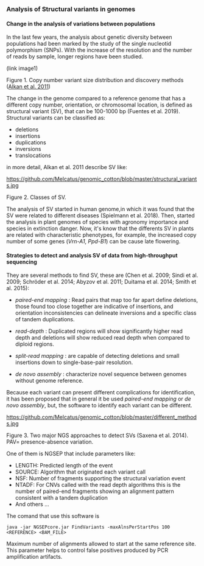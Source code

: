 ### Analysis of Structural variants in genomes

#### Change in the analysis of variations between populations

In the last few years, the analysis about genetic diversity between populations had been marked by the study of the single nucleotid polymorphism (SNPs). With the increase of the resolution and the number of reads by sample, longer regions have been studied.

(link image1)

Figure 1. Copy number variant size distribution and discovery methods ([Alkan et al. 2011](https://www.ncbi.nlm.nih.gov/pubmed/21358748))


The change in the genome compared to a reference genome that has a different copy number, orientation, or chromosomal location, is defined as structural variant (SV), that can be 100-1000 bp (Fuentes et al. 2019).  Structural variants can be classified as:

 - deletions
 - insertions
 - duplications
 - inversions
 - translocations

 in more detail,  Alkan et al. 2011 describe SV like:

 https://github.com/Melcatus/genomic_cotton/blob/master/structural_variants.jpg

 Figure 2. Classes of SV.

The analysis of SV started in human genome,in which it was found that the SV were related to different diseases (Spielmann et al. 2018). Then, started the analysis in plant genomes of species with agronomy importance and species in extinction danger. Now, it's know that the differents SV in plants are related with characteristic phenotypes, for example, the increased copy number of some genes (*Vrn-A1*, *Ppd-B1*) can be cause late flowering.

#### Strategies to detect and analysis SV of data from high-throughput sequencing

They are several methods to find SV, these are (Chen et al. 2009; Sindi et al. 2009; Schröder et al. 2014; Abyzov et al. 2011; Duitama et al. 2014; Smith et al. 2015):

- *paired-end mapping* : Read pairs that map too far apart define deletions, those found too close together are indicative of insertions, and orientation inconsistencies can delineate inversions and a specific class of tandem duplications.

- *read-depth* : Duplicated regions will show significantly higher read depth and deletions will show reduced read depth when compared to diploid regions.

- *split-read mapping* : are capable of detecting deletions and small insertions down to single-base-pair resolution.

- *de novo assembly* : characterize novel sequence between genomes without genome reference.


Because each variant can present different complications for identification, it has been proposed that in general it be used *paired-end mapping* or *de novo assembly*, but, the software to identify each variant can be different.


https://github.com/Melcatus/genomic_cotton/blob/master/different_methods.jpg


Figure 3. Two major NGS approaches to detect SVs (Saxena et al. 2014). PAV= presence-absence variation.

One of them is NGSEP that include parameters like:

- LENGTH:  Predicted length of the event
- SOURCE: Algorithm that originated each variant call
- NSF: Number of fragments supporting the structural variation event
- NTADF: For CNVs called with the read depth algorithms this is the number of paired-end fragments showing an alignment pattern consistent with a tandem duplication
- And others ...

The comand that use this software is

```
java -jar NGSEPcore.jar FindVariants -maxAlnsPerStartPos 100 <REFERENCE> <BAM_FILE>

```


Maximum number of alignments allowed to start at the same reference site. This parameter helps to control false positives produced by PCR amplification artifacts.
